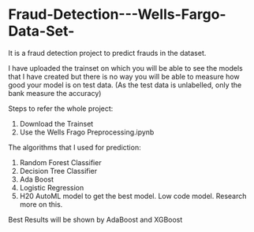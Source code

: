 # Fraud-Detection---Wells-Fargo-Data-Set-
It is a fraud detection project to predict frauds in the dataset. 


I have uploaded the trainset on which you will be able to see the models that I have created but there is no way you will be able to measure how good your model is on test data. (As the test data is unlabelled, only the bank measure the accuracy)

Steps to refer the whole project:
1) Download the Trainset 
2) Use the Wells Frago Preprocessing.ipynb 


The algorithms that I used for prediction:
1) Random Forest Classifier 
2) Decision Tree Classifier 
3) Ada Boost
4) Logistic Regression 
5) H20 AutoML model to get the best model. Low code model. Research more on this.



Best Results will be shown by AdaBoost and XGBoost
